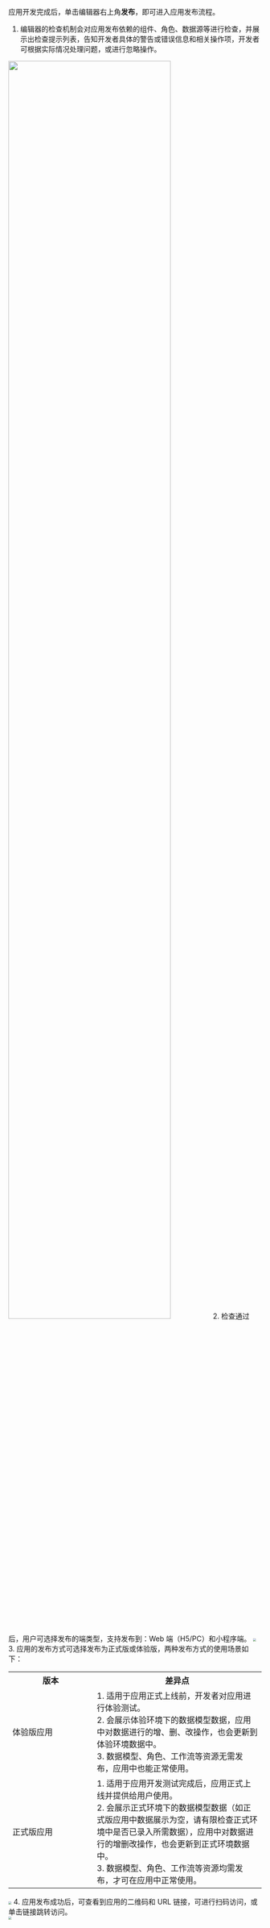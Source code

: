 应用开发完成后，单击编辑器右上角**发布**，即可进入应用发布流程。
1. 编辑器的检查机制会对应用发布依赖的组件、角色、数据源等进行检查，并展示出检查提示列表，告知开发者具体的警告或错误信息和相关操作项，开发者可根据实际情况处理问题，或进行忽略操作。
<img style="width:80%; max-width: inherit;" src="https://qcloudimg.tencent-cloud.cn/raw/bbe4a7e0e0a1a74a536cfc9a42fcbe5b.png" />
2. 检查通过后，用户可选择发布的端类型，支持发布到：Web 端（H5/PC）和小程序端。
<img src="https://qcloudimg.tencent-cloud.cn/raw/226048751b53d8e888586d706b89bdce.png" style="zoom:40%;" />
3. 应用的发布方式可选择发布为正式版或体验版，两种发布方式的使用场景如下：
<table>
   <tr>
      <th width="20%" >版本</td>
      <th width="40%" >差异点</td>
   </tr>
   <tr>
<td>体验版应用</td>
<td>1. 适用于应用正式上线前，开发者对应用进行体验测试。<br>2. 会展示体验环境下的数据模型数据，应用中对数据进行的增、删、改操作，也会更新到体验环境数据中。<br>3. 数据模型、角色、工作流等资源无需发布，应用中也能正常使用。</td>
   </tr>
   <tr>
      <td>正式版应用</td>
      <td>1. 适用于应用开发测试完成后，应用正式上线并提供给用户使用。<br>2. 会展示正式环境下的数据模型数据（如正式版应用中数据展示为空，请有限检查正式环境中是否已录入所需数据），应用中对数据进行的增删改操作，也会更新到正式环境数据中。<br>3. 数据模型、角色、工作流等资源均需发布，才可在应用中正常使用。</td>
   </tr>
</table>
<img src="https://qcloudimg.tencent-cloud.cn/raw/34581b5cb29d10f5c4e9aa945104c4f7.png" style="zoom:40%;" />
4. 应用发布成功后，可查看到应用的二维码和 URL 链接，可进行扫码访问，或单击链接跳转访问。<br>
<img src="https://qcloudimg.tencent-cloud.cn/raw/6315ff23beda35327556c527827ae073.png" style="zoom:40%;" />

